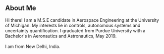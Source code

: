 ## About Me

Hi there! I am a M.S.E candidate in Aerospace Engineering at the University of
Michigan. My interests lie in controls, autonomous systems and uncertainty
quantification. I graduated from Purdue University with a Bachelor's in
Aeronautics and Astronautics, May 2019.
<br><br>
I am from New Delhi, India.

